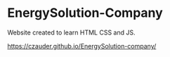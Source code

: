 <h1>EnergySolution-Company</h1>
Website created to learn HTML CSS and JS. 


https://czauder.github.io/EnergySolution-company/
